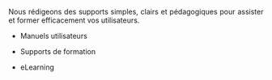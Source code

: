 <p style=text-align:justify>Nous rédigeons des supports simples, clairs et pédagogiques pour assister et former efficacement vos utilisateurs.</p>

* Manuels utilisateurs


* Supports de formation


* eLearning